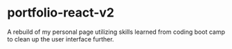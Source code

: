 # portfolio-react-v2
A rebuild of my personal page utilizing skills learned from coding boot camp to clean up the user interface further.
